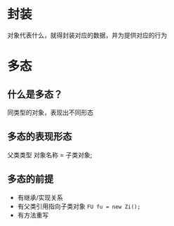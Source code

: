 # 封装
对象代表什么，就得封装对应的数据，并为提供对应的行为

# 多态
## 什么是多态？
同类型的对象，表现出不同形态
## 多态的表现形态
父类类型 对象名称 = 子类对象;
## 多态的前提

- 有继承/实现关系
- 有父类引用指向子类对象 `FU fu = new Zi();`
- 有方法重写